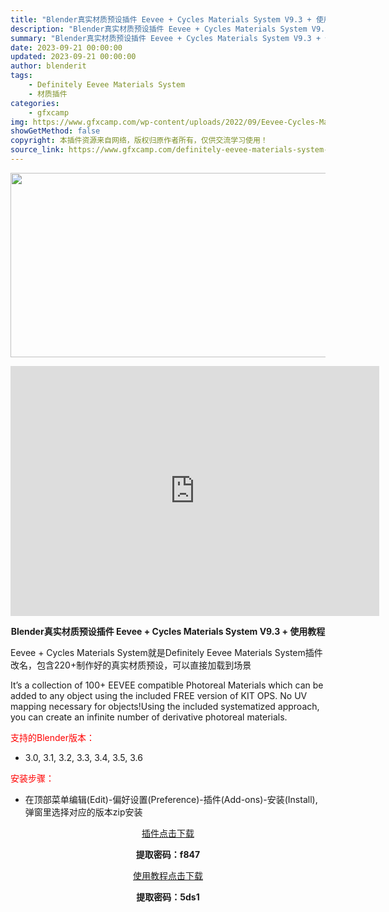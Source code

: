 ```yaml
---
title: "Blender真实材质预设插件 Eevee + Cycles Materials System V9.3 + 使用教程"
description: "Blender真实材质预设插件 Eevee + Cycles Materials System V9.3 + 使用教程 Eevee + Cycles Materials System就是Definit..."
summary: "Blender真实材质预设插件 Eevee + Cycles Materials System V9.3 + 使用教程 Eevee + Cycles Materials System就是Definit..."
date: 2023-09-21 00:00:00
updated: 2023-09-21 00:00:00
author: blenderit
tags: 
    - Definitely Eevee Materials System
    - 材质插件
categories:
    - gfxcamp
img: https://www.gfxcamp.com/wp-content/uploads/2022/09/Eevee-Cycles-Materials-System.jpg
showGetMethod: false
copyright: 本插件资源来自网络，版权归原作者所有，仅供交流学习使用！
source_link: https://www.gfxcamp.com/definitely-eevee-materials-system-v7-for-blender/
---
```

<div><p><img decoding="async" class="aligncenter size-full wp-image-106662" src="https://www.gfxcamp.com/wp-content/uploads/2022/09/Eevee-Cycles-Materials-System.jpg" data-src="https://www.gfxcamp.com/wp-content/uploads/2022/09/Eevee-Cycles-Materials-System.jpg" alt="" width="590" height="295" data-srcset="https://www.gfxcamp.com/wp-content/uploads/2022/09/Eevee-Cycles-Materials-System.jpg 590w, https://www.gfxcamp.com/wp-content/uploads/2022/09/Eevee-Cycles-Materials-System-150x75.jpg 150w" data-sizes="(max-width: 590px) 100vw, 590px"></p><p style="text-align: center;"><iframe loading="lazy" src="https://player.youku.com/embed/XNTg5OTMwNDIyOA==" width="590" height="400" frameborder="0" allowfullscreen="allowfullscreen"></iframe></p><p style="text-align: center;"><strong>Blender真实材质预设插件 Eevee + Cycles Materials System V9.3 + 使用教程</strong></p><p>Eevee + Cycles Materials System就是Definitely Eevee Materials System插件改名，包含220+制作好的真实材质预设，可以直接加载到场景</p><p>It’s a collection of 100+ EEVEE compatible Photoreal Materials which can be added to any object using the included FREE version of KIT OPS. No UV mapping necessary for objects!Using the included systematized approach, you can create an infinite number of derivative photoreal materials.</p><p style="text-align: left;"><span style="color: #ff0000;">支持的Blender版本：</span></p><ul>
<li style="text-align: left;">3.0, 3.1, 3.2, 3.3, 3.4, 3.5, 3.6</li>
</ul><p style="text-align: left;"><span style="color: #ff0000;">安装步骤：</span></p><ul>
<li>在顶部菜单编辑(Edit)-偏好设置(Preference)-插件(Add-ons)-安装(Install),弹窗里选择对应的版本zip安装</li>
</ul><p style="text-align: center;"><a class="maxbutton-3 maxbutton maxbutton-baidu" target="_blank" rel="noopener" href="https://pan.baidu.com/s/10jqaPzoJGdLq3Kb1Spu6ow?pwd=f847"><span class="mb-text">插件点击下载</span></a></p><p style="text-align: center;"><strong>提取密码：f847</strong></p><p style="text-align: center;"><a class="maxbutton-3 maxbutton maxbutton-baidu" target="_blank" rel="noopener" href="https://pan.baidu.com/s/1n5T_LhZVUorkSMcciSCYWQ?pwd=5ds1"><span class="mb-text">使用教程点击下载</span></a></p><p style="text-align: center;"><strong>提取密码：5ds1</strong></p></div>